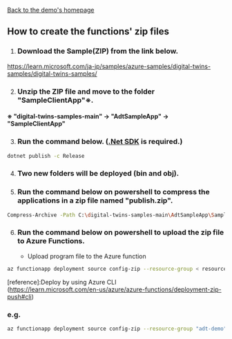[Back to the demo's homepage](../../IoTDigitalTwinDemo.md#-azure-functions-)

## How to create the functions' zip files

1. ### Download the Sample(ZIP) from the link below.
https://learn.microsoft.com/ja-jp/samples/azure-samples/digital-twins-samples/digital-twins-samples/

2. ### Unzip the ZIP file and move to the folder "SampleClientApp"※.
#### ※ "digital-twins-samples-main" → "AdtSampleApp" → "SampleClientApp" <br>

3. ### Run the command below. ([.Net SDK](https://dotnet.microsoft.com/ja-jp/download/visual-studio-sdks) is required.)

```bash
dotnet publish -c Release
```
4. ### Two new folders will be deployed (bin and obj). 
5. ### Run the command below on powershell to compress the applications in a zip file named "publish.zip".
```bash
Compress-Archive -Path C:\digital-twins-samples-main\AdtSampleApp\SampleFunctionsApp\bin\Release\net7.0\publish\* -DestinationPath .\publish.zip
```
    
6. ### Run the command below on powershell to upload the zip file to Azure Functions.

    - Upload program file to the Azure function
```bash
az functionapp deployment source config-zip --resource-group < resource group name > --name <Azure Functions Name > --src <full path of the publish.zip>
```
[reference]:Deploy by using Azure CLI<br>
(https://learn.microsoft.com/en-us/azure/azure-functions/deployment-zip-push#cli)


### e.g.
```bash
az functionapp deployment source config-zip --resource-group "adt-demo" --name "adt-demo-function" --src "/Volumes/ExtraDisk/Github/AzureDoc/TechTips/articles/IoTRef/publiczip-to-Functions/publish.zip"
```




